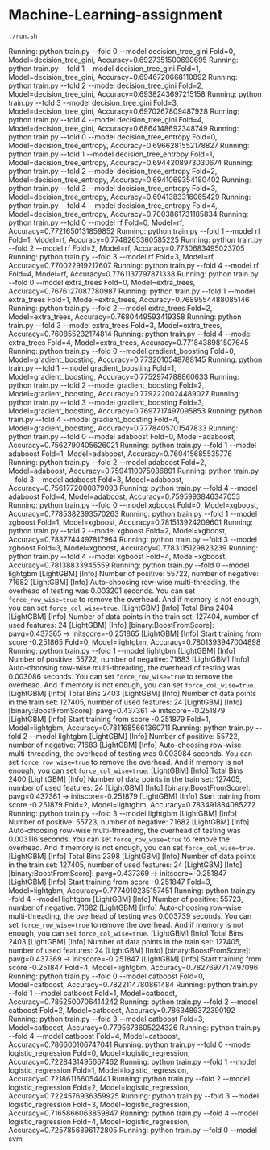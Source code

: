 # Machine-Learning-assignment

```{bash}
./run.sh
```

Running: python train.py --fold 0 --model decision_tree_gini
Fold=0, Model=decision_tree_gini, Accuracy=0.6927351500690695
Running: python train.py --fold 1 --model decision_tree_gini
Fold=1, Model=decision_tree_gini, Accuracy=0.6946720668110892
Running: python train.py --fold 2 --model decision_tree_gini
Fold=2, Model=decision_tree_gini, Accuracy=0.6938243697215158
Running: python train.py --fold 3 --model decision_tree_gini
Fold=3, Model=decision_tree_gini, Accuracy=0.6970267809487928
Running: python train.py --fold 4 --model decision_tree_gini
Fold=4, Model=decision_tree_gini, Accuracy=0.6864148692348749
Running: python train.py --fold 0 --model decision_tree_entropy
Fold=0, Model=decision_tree_entropy, Accuracy=0.6966281552178827
Running: python train.py --fold 1 --model decision_tree_entropy
Fold=1, Model=decision_tree_entropy, Accuracy=0.6944208973030674
Running: python train.py --fold 2 --model decision_tree_entropy
Fold=2, Model=decision_tree_entropy, Accuracy=0.6941069354180402
Running: python train.py --fold 3 --model decision_tree_entropy
Fold=3, Model=decision_tree_entropy, Accuracy=0.6941383316065429
Running: python train.py --fold 4 --model decision_tree_entropy
Fold=4, Model=decision_tree_entropy, Accuracy=0.7003861731185834
Running: python train.py --fold 0 --model rf
Fold=0, Model=rf, Accuracy=0.7721650131859852
Running: python train.py --fold 1 --model rf
Fold=1, Model=rf, Accuracy=0.7748265360585225
Running: python train.py --fold 2 --model rf
Fold=2, Model=rf, Accuracy=0.7730683495023705
Running: python train.py --fold 3 --model rf
Fold=3, Model=rf, Accuracy=0.770022919217607
Running: python train.py --fold 4 --model rf
Fold=4, Model=rf, Accuracy=0.7761137797871338
Running: python train.py --fold 0 --model extra_trees
Fold=0, Model=extra_trees, Accuracy=0.7676127087780987
Running: python train.py --fold 1 --model extra_trees
Fold=1, Model=extra_trees, Accuracy=0.7689554488085146
Running: python train.py --fold 2 --model extra_trees
Fold=2, Model=extra_trees, Accuracy=0.7680449593419358
Running: python train.py --fold 3 --model extra_trees
Fold=3, Model=extra_trees, Accuracy=0.760855232174814
Running: python train.py --fold 4 --model extra_trees
Fold=4, Model=extra_trees, Accuracy=0.7718438981507645
Running: python train.py --fold 0 --model gradient_boosting
Fold=0, Model=gradient_boosting, Accuracy=0.7732010548788145
Running: python train.py --fold 1 --model gradient_boosting
Fold=1, Model=gradient_boosting, Accuracy=0.7752974788860633
Running: python train.py --fold 2 --model gradient_boosting
Fold=2, Model=gradient_boosting, Accuracy=0.7792220024489027
Running: python train.py --fold 3 --model gradient_boosting
Fold=3, Model=gradient_boosting, Accuracy=0.7697717497095853
Running: python train.py --fold 4 --model gradient_boosting
Fold=4, Model=gradient_boosting, Accuracy=0.7778405701547833
Running: python train.py --fold 0 --model adaboost
Fold=0, Model=adaboost, Accuracy=0.7562790405626021
Running: python train.py --fold 1 --model adaboost
Fold=1, Model=adaboost, Accuracy=0.760415685535776
Running: python train.py --fold 2 --model adaboost
Fold=2, Model=adaboost, Accuracy=0.7594110075036891
Running: python train.py --fold 3 --model adaboost
Fold=3, Model=adaboost, Accuracy=0.7561772000879093
Running: python train.py --fold 4 --model adaboost
Fold=4, Model=adaboost, Accuracy=0.7595993846347053
Running: python train.py --fold 0 --model xgboost
Fold=0, Model=xgboost, Accuracy=0.7785382393570263
Running: python train.py --fold 1 --model xgboost
Fold=1, Model=xgboost, Accuracy=0.781513924209601
Running: python train.py --fold 2 --model xgboost
Fold=2, Model=xgboost, Accuracy=0.7837744497817964
Running: python train.py --fold 3 --model xgboost
Fold=3, Model=xgboost, Accuracy=0.7783115129823239
Running: python train.py --fold 4 --model xgboost
Fold=4, Model=xgboost, Accuracy=0.78138833945559
Running: python train.py --fold 0 --model lightgbm
[LightGBM] [Info] Number of positive: 55722, number of negative: 71682
[LightGBM] [Info] Auto-choosing row-wise multi-threading, the overhead of testing was 0.003201 seconds.
You can set `force_row_wise=true` to remove the overhead.
And if memory is not enough, you can set `force_col_wise=true`.
[LightGBM] [Info] Total Bins 2404
[LightGBM] [Info] Number of data points in the train set: 127404, number of used features: 24
[LightGBM] [Info] [binary:BoostFromScore]: pavg=0.437365 -> initscore=-0.251865
[LightGBM] [Info] Start training from score -0.251865
Fold=0, Model=lightgbm, Accuracy=0.7801393947004898
Running: python train.py --fold 1 --model lightgbm
[LightGBM] [Info] Number of positive: 55722, number of negative: 71683
[LightGBM] [Info] Auto-choosing row-wise multi-threading, the overhead of testing was 0.003086 seconds.
You can set `force_row_wise=true` to remove the overhead.
And if memory is not enough, you can set `force_col_wise=true`.
[LightGBM] [Info] Total Bins 2403
[LightGBM] [Info] Number of data points in the train set: 127405, number of used features: 24
[LightGBM] [Info] [binary:BoostFromScore]: pavg=0.437361 -> initscore=-0.251879
[LightGBM] [Info] Start training from score -0.251879
Fold=1, Model=lightgbm, Accuracy=0.7811685661360711
Running: python train.py --fold 2 --model lightgbm
[LightGBM] [Info] Number of positive: 55722, number of negative: 71683
[LightGBM] [Info] Auto-choosing row-wise multi-threading, the overhead of testing was 0.003084 seconds.
You can set `force_row_wise=true` to remove the overhead.
And if memory is not enough, you can set `force_col_wise=true`.
[LightGBM] [Info] Total Bins 2400
[LightGBM] [Info] Number of data points in the train set: 127405, number of used features: 24
[LightGBM] [Info] [binary:BoostFromScore]: pavg=0.437361 -> initscore=-0.251879
[LightGBM] [Info] Start training from score -0.251879
Fold=2, Model=lightgbm, Accuracy=0.783491884085272
Running: python train.py --fold 3 --model lightgbm
[LightGBM] [Info] Number of positive: 55723, number of negative: 71682
[LightGBM] [Info] Auto-choosing row-wise multi-threading, the overhead of testing was 0.003116 seconds.
You can set `force_row_wise=true` to remove the overhead.
And if memory is not enough, you can set `force_col_wise=true`.
[LightGBM] [Info] Total Bins 2398
[LightGBM] [Info] Number of data points in the train set: 127405, number of used features: 24
[LightGBM] [Info] [binary:BoostFromScore]: pavg=0.437369 -> initscore=-0.251847
[LightGBM] [Info] Start training from score -0.251847
Fold=3, Model=lightgbm, Accuracy=0.7774010235157451
Running: python train.py --fold 4 --model lightgbm
[LightGBM] [Info] Number of positive: 55723, number of negative: 71682
[LightGBM] [Info] Auto-choosing row-wise multi-threading, the overhead of testing was 0.003739 seconds.
You can set `force_row_wise=true` to remove the overhead.
And if memory is not enough, you can set `force_col_wise=true`.
[LightGBM] [Info] Total Bins 2403
[LightGBM] [Info] Number of data points in the train set: 127405, number of used features: 24
[LightGBM] [Info] [binary:BoostFromScore]: pavg=0.437369 -> initscore=-0.251847
[LightGBM] [Info] Start training from score -0.251847
Fold=4, Model=lightgbm, Accuracy=0.7827697717497096
Running: python train.py --fold 0 --model catboost
Fold=0, Model=catboost, Accuracy=0.7822114780861484
Running: python train.py --fold 1 --model catboost
Fold=1, Model=catboost, Accuracy=0.7852500706414242
Running: python train.py --fold 2 --model catboost
Fold=2, Model=catboost, Accuracy=0.7863489372390192
Running: python train.py --fold 3 --model catboost
Fold=3, Model=catboost, Accuracy=0.7795673605224326
Running: python train.py --fold 4 --model catboost
Fold=4, Model=catboost, Accuracy=0.786600106747041
Running: python train.py --fold 0 --model logistic_regression
Fold=0, Model=logistic_regression, Accuracy=0.7228431495667462
Running: python train.py --fold 1 --model logistic_regression
Fold=1, Model=logistic_regression, Accuracy=0.721861166054441
Running: python train.py --fold 2 --model logistic_regression
Fold=2, Model=logistic_regression, Accuracy=0.7224576936359925
Running: python train.py --fold 3 --model logistic_regression
Fold=3, Model=logistic_regression, Accuracy=0.7165866063859847
Running: python train.py --fold 4 --model logistic_regression
Fold=4, Model=logistic_regression, Accuracy=0.7257856896172805
Running: python train.py --fold 0 --model svm
